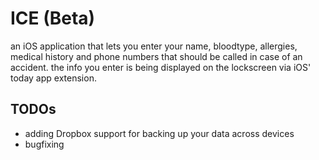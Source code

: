 # ICE (Beta)

an iOS application that lets you enter your name, bloodtype, allergies, medical history and phone numbers that should be called in case of an accident. the info you enter is being displayed on the lockscreen via iOS' today app extension.

## TODOs
- adding Dropbox support for backing up your data across devices
- bugfixing
